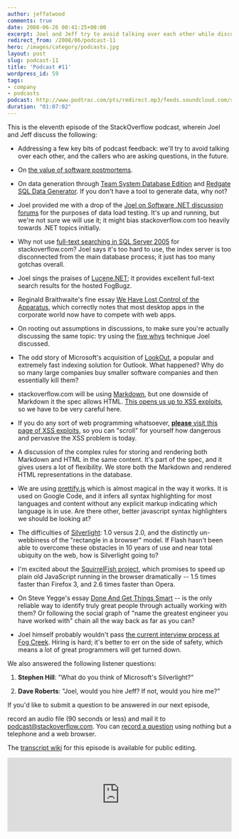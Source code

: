 ```yaml
---
author: jeffatwood
comments: true
date: 2008-06-26 00:41:25+00:00
excerpt: Joel and Jeff try to avoid talking over each other while discussing data
redirect_from: /2008/06/podcast-11
hero: /images/category/podcasts.jpg
layout: post
slug: podcast-11
title: 'Podcast #11'
wordpress_id: 59
tags:
- company
- podcasts
podcast: http://www.podtrac.com/pts/redirect.mp3/feeds.soundcloud.com/stream/14378417-stack-exchange-stack-overflow-podcast-66.mp3
duration: "01:07:02"
---
```



This is the eleventh episode of the StackOverflow podcast, wherein Joel and Jeff discuss the following:






  * Addressing a few key bits of podcast feedback: we'll try to avoid talking over each other, and the 
callers who are asking questions, in the future.



  * On [the value of software postmortems](http://www.developer.com/design/article.php/3637441). 



  * On data generation through [Team System Database Edition](http://msdn.microsoft.com/en-us/vsts2008/products/bb933747.aspx) and [Redgate SQL Data Generator](http://www.red-gate.com/products/sql_data_generator/index.htm). If you don't have a tool to generate data, why not?



  * Joel provided me with a drop of the [Joel on Software .NET discussion forums](http://discuss.joelonsoftware.com/default.asp?dotnet) for the purposes of data load testing. It's up and running, but we're not sure we will use it; it might bias stackoverflow.com too heavily towards .NET topics initially.



  * Why not use [full-text searching in SQL Server 2005](http://www.microsoft.com/technet/prodtechnol/sql/bestpractice/ftslesld.mspx) for stackoverflow.com? Joel says it's too hard to use, the index server is too disconnected from the main database process; it just has too many gotchas overall.



  * Joel sings the praises of [Lucene.NET](http://incubator.apache.org/lucene.net/); it provides excellent full-text search results for the hosted FogBugz.



  * Reginald Braithwaite's fine essay [We Have Lost Control of the Apparatus](http://weblog.raganwald.com/2007/09/we-have-lost-control-of-apparatus.html), which correctly notes that most desktop apps in the corporate world now have to compete with web apps.



  * On rooting out assumptions in discussions, to make sure you're actually discussing the same topic: try using the [five whys](http://www.joelonsoftware.com/items/2008/01/22.html) technique Joel discussed.



  * The odd story of Microsoft's acquisition of [LookOut](http://www.belshe.com/software/), a popular and extremely fast indexing solution for Outlook. What happened? Why do so many large companies buy smaller software companies and then essentially kill them?



  * stackoverflow.com will be using [Markdown](http://en.wikipedia.org/wiki/Markdown), but one downside of Markdown it the spec allows HTML. [This opens us up to XSS exploits](http://ha.ckers.org/xss.html), so we have to be very careful here.



  * If you do any sort of web programming whatsoever, [**please** visit this page of XSS exploits](http://ha.ckers.org/xss.html), so you can "scroll" for yourself how dangerous and pervasive the XSS problem is today.



  * A discussion of the complex rules for storing and rendering both Markdown and HTML in the same content. It's part of the spec, and it gives users a lot of flexibility. We store both the Markdown and rendered HTML representations in the database.



  * We are using [prettify.js](http://code.google.com/p/google-code-prettify/) which is almost magical in the way it works. It is used on Google Code, and it infers all syntax highlighting for most languages and content without any explicit markup indicating which language is in use. Are there other, better javascript syntax highlighters we should be looking at?



  * The difficulties of [Silverlight](http://www.microsoft.com/SILVERLIGHT/): 1.0 versus 2.0, and the distinctly un-webbiness of the "rectangle in a browser" model. If Flash hasn't been able to overcome these obstacles in 10 years of use and near total ubiquity on the web, how is Silverlight going to?



  * I'm excited about the [SquirrelFish project](http://webkit.org/blog/189/announcing-squirrelfish/), which promises to speed up plain old JavaScript running in the browser dramatically -- 1.5 times faster than Firefox 3, and 2.6 times faster than Opera.



  * On Steve Yegge's essay [Done And Get Things Smart](http://steve-yegge.blogspot.com/2008/06/done-and-gets-things-smart.html) -- is the only reliable way to identify truly great people through actually working with them? Or following the social graph of "name the greatest engineer you have worked with" chain all the way back as far as you can?



  * Joel himself probably wouldn't pass [the current interview process at Fog Creek](http://www.fogcreek.com/Interviews.html). Hiring is hard; it's better to err on the side of safety, which means a lot of great programmers will get turned down.






We also answered the following listener questions:






  1. **Stephen Hill**:  "What do you think of Microsoft's Silverlight?"



  2. **Dave Roberts**: "Joel, would you hire Jeff? If not, would you hire me?"





If you'd like to submit a question to be answered in our next episode,  

record an audio file (90 seconds or less) and mail it to [podcast@stackoverflow.com](mailto:podcast@stackoverflow.com). You can [record a question](http://blog.stackoverflow.com/index.php/2008/05/recording-podcast-questions-using-your-telephone/) using nothing but a telephone and a web browser.





The [transcript wiki](https://stackoverflow.fogbugz.com/default.asp?W12621) for this episode is available for public editing.

<iframe width="100%" height="166" scrolling="no" frameborder="no" src="https://w.soundcloud.com/player/?url=https%3A//api.soundcloud.com/tracks/14378417&amp;color=ff5500&amp;auto_play=false&amp;hide_related=false&amp;show_comments=true&amp;show_user=true&amp;show_reposts=false"></iframe>

